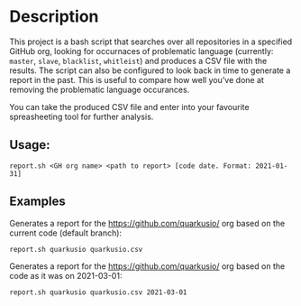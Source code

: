 # Description
This project is a bash script that searches over all repositories in a specified GitHub org, looking for occurnaces of problematic language (currently: `master`, `slave`, `blacklist`, `whitleist`) and produces a CSV file with the results. The script can also be configured to look back in time to generate a report in the past. This is useful to compare how well you've done at removing the problematic language occurances.

You can take the produced CSV file and enter into your favourite spreasheeting tool for further analysis.

## Usage:

    report.sh <GH org name> <path to report> [code date. Format: 2021-01-31]
    
    
## Examples

Generates a report for the https://github.com/quarkusio/ org based on the current code (default branch):

    report.sh quarkusio quarkusio.csv

Generates a report for the https://github.com/quarkusio/ org based on the code as it was on 2021-03-01:

    report.sh quarkusio quarkusio.csv 2021-03-01
